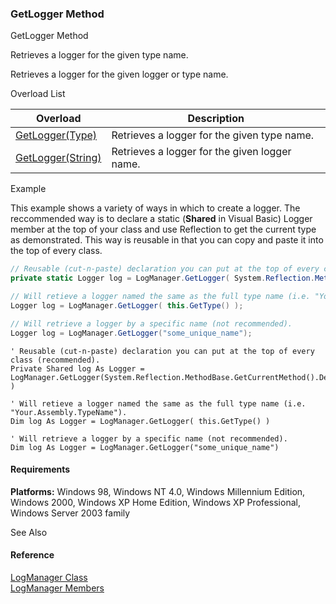 ﻿### GetLogger Method

GetLogger Method

Retrieves a logger for the given type name.

Retrieves a logger for the given logger or type name.

Overload List

| Overload | Description |
| --- | --- |
| [GetLogger(Type)](FChoice.Common~FChoice.Common.LogManager~GetLogger(Type).md) | Retrieves a logger for the given type name.   |
| [GetLogger(String)](FChoice.Common~FChoice.Common.LogManager~GetLogger(String).md) | Retrieves a logger for the given logger name.   |

Example

This example shows a variety of ways in which to create a logger. The reccommended way is to declare a static (**Shared** in Visual Basic) Logger member at the top of your class and use Reflection to get the current type as demonstrated. This way is reusable in that you can copy and paste it into the top of every class.

```csharp
// Reusable (cut-n-paste) declaration you can put at the top of every class (recommended). 
private static Logger log = LogManager.GetLogger( System.Reflection.MethodBase.GetCurrentMethod().DeclaringType );

// Will retieve a logger named the same as the full type name (i.e. "Your.Assembly.TypeName"). 
Logger log = LogManager.GetLogger( this.GetType() );

// Will retrieve a logger by a specific name (not recommended). 
Logger log = LogManager.GetLogger("some_unique_name");
```

```vbnet
' Reusable (cut-n-paste) declaration you can put at the top of every class (recommended).
Private Shared log As Logger = LogManager.GetLogger(System.Reflection.MethodBase.GetCurrentMethod().DeclaringType )

' Will retieve a logger named the same as the full type name (i.e. "Your.Assembly.TypeName").
Dim log As Logger = LogManager.GetLogger( this.GetType() )

' Will retrieve a logger by a specific name (not recommended).
Dim log As Logger = LogManager.GetLogger("some_unique_name")
```

#### Requirements

**Platforms:** Windows 98, Windows NT 4.0, Windows Millennium Edition, Windows 2000, Windows XP Home Edition, Windows XP Professional, Windows Server 2003 family

See Also

#### Reference

[LogManager Class](FChoice.Common~FChoice.Common.LogManager.md)  
[LogManager Members](FChoice.Common~FChoice.Common.LogManager_members.md)
